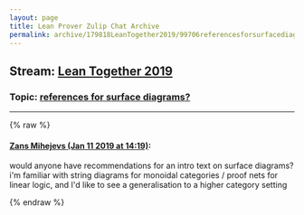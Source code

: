 ```yaml
---
layout: page
title: Lean Prover Zulip Chat Archive 
permalink: archive/179818LeanTogether2019/99706referencesforsurfacediagrams.html
---
```


## Stream: [Lean Together 2019](index.html)
### Topic: [references for surface diagrams?](99706referencesforsurfacediagrams.html)

---


{% raw %}
#### [ Zans Mihejevs (Jan 11 2019 at 14:19)](https://leanprover.zulipchat.com/#narrow/stream/179818-Lean%20Together%202019/topic/references%20for%20surface%20diagrams%3F/near/154916195):
would anyone have recommendations for an intro text on surface diagrams? i'm familiar with string diagrams for monoidal categories / proof nets for linear logic, and I'd like to see a generalisation to a higher category setting


{% endraw %}
